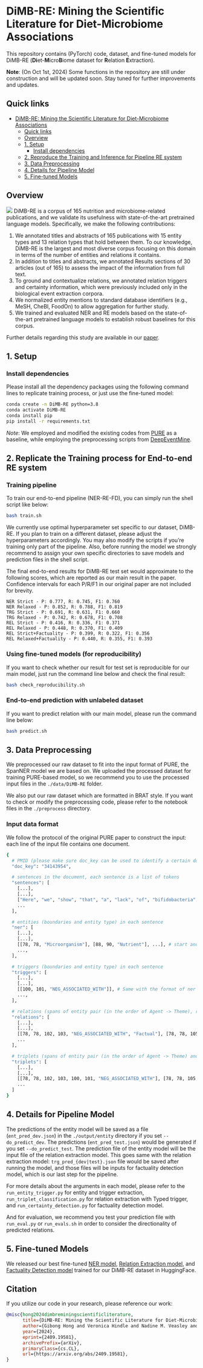 # DiMB-RE: Mining the Scientific Literature for Diet-Microbiome Associations

This repository contains (PyTorch) code, dataset, and fine-tuned models for DiMB-RE (**Di**et-**M**icro**B**iome dataset for **R**elation **E**xtraction).

**Note**: (On Oct 1st, 2024) Some functions in the repository are still under construction and will be updated soon. Stay tuned for further improvements and updates.

## Quick links
- [DiMB-RE: Mining the Scientific Literature for Diet-Microbiome Associations](#dimb-re-mining-the-scientific-literature-for-diet-microbiome-associations)
  - [Quick links](#quick-links)
  - [Overview](#overview)
  - [1. Setup](#1-setup)
    - [Install dependencies](#install-dependencies)
  - [2. Reproduce the Training and Inference for Pipeline RE system](#2-reproduce-the-training-and-inference-for-pipeline-re-system)
  - [3. Data Preprocessing](#3-data-preprocessing)
  - [4. Details for Pipeline Model](#4-details-for-pipeline-model)
  - [5. Fine-tuned Models](#5-fine-tuned-models)

## Overview
![](./figs/annotation-example-new-wb.png)
DiMB-RE is a corpus of 165 nutrition and microbiome-related publications, and we validate its usefulness with state-of-the-art pretrained language models. Specifically, we make the following contributions:

1. We annotated titles and abstracts of 165 publications with 15 entity types and 13 relation types that hold between them. To our knowledge, DiMB-RE is the largest and most diverse corpus focusing on this domain in terms of the number of entities and relations it contains.
2. In addition to titles and abstracts, we annotated Results sections of 30 articles (out of 165) to assess the impact of the information from full text.
3. To ground and contextualize relations, we annotated relation triggers and certainty information, which were previously included only in the biological event extraction corpora.
4. We normalized entity mentions to standard database identifiers (e.g., MeSH, CheBI, FoodOn) to allow aggregation for further study.
5. We trained and evaluated NER and RE models based on the state-of-the-art pretrained language models to establish robust baselines for this corpus. 

Further details regarding this study are available in our [paper](https://arxiv.org/pdf/2409.19581.pdf).

## 1. Setup

### Install dependencies
Please install all the dependency packages using the following command lines to replicate training process, or just use the fine-tuned model:

<!-- ```bash
conda create -n DiMB-RE python=3.8
conda activate DiMB-RE
conda install --file requirements.txt
```
or -->

```bash
conda create -n DiMB-RE python=3.8
conda activate DiMB-RE
conda install pip
pip install -r requirements.txt
```

*Note*: We employed and modified the existing codes from [PURE](https://github.com/princeton-nlp/PURE) as a baseline, while employing the preprocessing scripts from [DeepEventMine](https://github.com/aistairc/DeepEventMine/tree/master/scripts).


## 2. Replicate the Training process for End-to-end RE system

### Training pipeline
To train our end-to-end pipeline (NER-RE-FD), you can simply run the shell script like below:

```bash
bash train.sh
```

We currently use optimal hyperparameter set specific to our dataset, DiMB-RE. If you plan to train on a different dataset, please adjust the hyperparameters accordingly. You may also modify the scripts if you’re training only part of the pipeline. Also, before running the model we strongly recommend to assign your own specific directories to save models and prediction files in the shell script.

The final end-to-end results for DiMB-RE test set would approximate to the following scores, which are reported as our main result in the paper. Confidence intervals for each P/R/F1 in our original paper are not included for brevity.

```plaintext
NER Strict - P: 0.777, R: 0.745, F1: 0.760
NER Relaxed - P: 0.852, R: 0.788, F1: 0.819
TRG Strict - P: 0.691, R: 0.631, F1: 0.660
TRG Relaxed - P: 0.742, R: 0.678, F1: 0.708
REL Strict - P: 0.416, R: 0.336, F1: 0.371
REL Relaxed - P: 0.448, R: 0.370, F1: 0.409
REL Strict+Factuality - P: 0.399, R: 0.322, F1: 0.356
REL Relaxed+Factuality - P: 0.440, R: 0.355, F1: 0.393
```

### Using fine-tuned models (for reproducibility)
If you want to check whether our result for test set is reproducible for our main model, just run the command line below and check the final result:

```bash
bash check_reproducibility.sh
```

### End-to-end prediction with unlabeled dataset
If you want to predict relation with our main model, please run the command line below:

```bash
bash predict.sh
```

## 3. Data Preprocessing
We preprocessed our raw dataset to fit into the input format of PURE, the SpanNER model we are based on. We uploaded the processed dataset for training PURE-based model, so we recommend you to use the processed input files in the `./data/DiMB-RE` folder. 

We also put our raw dataset which are formatted in BRAT style. If you want to check or modify the preprocessing code, please refer to the notebook files in the `./preprocess` directory. 

### Input data format
We follow the protocol of the original PURE paper to construct the input: each line of the input file contains one document.

```bash
{
  # PMID (please make sure doc_key can be used to identify a certain document)
  "doc_key": "34143954",

  # sentences in the document, each sentence is a list of tokens
  "sentences": [
    [...],
    [...],
    ["Here", "we", "show", "that", "a", "lack", "of", "bifidobacteria", ...],
    ...
  ],

  # entities (boundaries and entity type) in each sentence
  "ner": [
    [...],
    [...],
    [[78, 78, "Microorganism"], [88, 90, "Nutrient"], ...], # start and end indices are document-level, token-based spans 
    ...,
  ],

  # triggers (boundaries and entity type) in each sentence
  "triggers": [
    [...],
    [...],
    [[100, 101, "NEG_ASSOCIATED_WITH"]], # Same with the format of ner values.
    ...,
  ],

  # relations (spans of entity pair (in the order of Agent -> Theme), relation type, and factuality value) in each sentence
  "relations": [
    [...],
    [...],
    [[78, 78, 102, 103, "NEG_ASSOCIATED_WITH", "Factual"], [78, 78, 105, 106, "NEG_ASSOCIATED_WITH", "Factual"]], 
    ...
  ],

  # triplets (spans of entity pair (in the order of Agent -> Theme) and trigger mention, relation type) in each sentence
  "triplets": [
    [...],
    [...],
    [[78, 78, 102, 103, 100, 101, "NEG_ASSOCIATED_WITH"], [78, 78, 105, 106, 100, 101, "NEG_ASSOCIATED_WITH"]], # We require the information of trigger mention spans to pass them as inputs for triplet classification
    ...
  ]
}
```

## 4. Details for Pipeline Model

The predictions of the entity model will be saved as a file (`ent_pred_dev.json`) in the `./output/entity` directory if you set `--do_predict_dev`. The predictions (`ent_pred_test.json`) would be generated if you set `--do_predict_test`. The prediction file of the entity model will be the input file of the relation extraction model. This goes same with the relation extraction model: `trg_pred_{dev|test}.json` file would be saved after running the model, and those files will be inputs for factuality detection model, which is our last step for the pipeline.

For more details about the arguments in each model, please refer to the `run_entity_trigger.py` for entity and trigger extraction, `run_triplet_classification.py` for relation extraction with Typed trigger, and `run_certainty_detection.py` for factuality detection model. 

And for evaluation, we recommend you test your prediction file with `run_eval.py` or `run_evals.sh` in order to consider the directionality of predicted relations.

<!-- ## 4. Details for Entity and Trigger Extraction Model -->

<!-- Below is the python command to run training/evaluation with different kinds of arguments:

```bash
python run_entity_trigger.py \
  --task pn_reduced_trg --pipeline_task entity \
  --do_train --do_predict_test \
  --output_dir $output_dir \
  --entity_output_dir $entity_output_dir \
  --data_dir "${data_dir}${dataset}" \
  --context_window $ner_cw --max_seq_length $max_seq_length \
  --train_batch_size $ner_bs  --eval_batch_size $ner_bs \
  --learning_rate $ner_plm_lr --task_learning_rate $ner_task_lr \
  --num_epoch $n_epochs --eval_per_epoch 0.33 --max_patience $ner_patience \
  --model $MODEL \
  --max_span_length_entity $max_span_len_ent --max_span_length_trigger $max_span_len_trg \
  --extract_trigger --dual_classifier \
  --seed $SEED
```

Arguments:
* `--task`: Related with constant variables (task-specific labels). Check `./shared/const.py` for more details.
* `--pipeline_task`: Specify what kind of task to perform among the three pipeline tasks.
* `--do_train`, `--do_eval`: Wge
* `--learning_rate`: the learning rate for BERT encoder parameters.
* `--learning_rate`: the learning rate for BERT encoder parameters.
* `--task_learning_rate`: the learning rate for task-specific parameters, i.e., the classifier head after the encoder.
* `--context_window`: the context window size used in the model. `0` means using no contexts. In our cross-sentence entity experiments, we use `--context_window 300` for BERT models and SciBERT models and use `--context_window 100` for ALBERT models.
* `--model`: the base transformer model. We use `bert-base-uncased` and `albert-xxlarge-v1` for ACE04/ACE05 and use `allenai/scibert_scivocab_uncased` for SciERC.
* `--eval_test`: whether evaluate on the test set or not. -->

<!-- The predictions of the entity model will be saved as a file (`ent_pred_dev.json`) in the `./output/entity` directory if you set `--do_predict_dev`. The predictions (`ent_pred_test.json`) would be generated if you set `--do_predict_test`. The prediction file of the entity model will be the input file of the relation extraction model.  -->

<!-- ## 3. Details for Training Model (Under construction): -->
<!-- ### Input data format for the relation model
The input data format of the relation model is almost the same as that of the entity model, except that there is one more filed `."predicted_ner"` to store the predictions of the entity model.
```bash
{
  "doc_key": "CNN_ENG_20030306_083604.6",
  "sentences": [...],
  "ner": [...],
  "relations": [...],
  "predicted_ner": [
    [...],
    [...],
    [[26, 26, "LOC"], [14, 15, "PER"], ...],
    ...
  ]
}
```

### Train/evaluate the relation model (Under construction):
You can use `run_relation.py` with `--do_train` to train a relation model and with `--do_eval` to evaluate a relation model. A trianing command template is as follow:
```bash
python run_relation.py \
  --task {ace05 | ace04 | scierc} \
  --do_train --train_file {path to the training json file of the dataset} \
  --do_eval [--eval_test] [--eval_with_gold] \
  --model {bert-base-uncased | albert-xxlarge-v1 | allenai/scibert_scivocab_uncased} \
  --do_lower_case \
  --train_batch_size 32 \
  --eval_batch_size 32 \
  --learning_rate 2e-5 \
  --num_train_epochs 10 \
  --context_window {0 | 100} \
  --max_seq_length {128 | 228} \
  --entity_output_dir {path to output files of the entity model} \
  --output_dir {directory of output files}
```
Arguments:
* `--eval_with_gold`: whether evaluate the model with the gold entities provided.
* `--entity_output_dir`: the output directory of the entity model. The prediction files (`ent_pred_dev.json` or `ent_pred_test.json`) of the entity model should be in this directory.

The prediction results will be stored in the file `predictions.json` in the folder `output_dir`, and the format will be almost the same with the output file from the entity model, except that there is one more field `"predicted_relations"` for each document.

You can run the evaluation script to output the end-to-end performance  (`Ent`, `Rel`, and `Rel+`) of the predictions.
```bash
python run_eval.py --prediction_file {path to output_dir}/predictions.json
```

*Note*: Training/evaluation performance might be slightly different from the reported numbers in the paper, depending on the number of GPUs, batch size, and so on. -->

<!-- ### Approximation relation model
You can use the following command to train an approximation model.
```bash
python run_relation_approx.py \
 --task {ace05 | ace04 | scierc} \
 --do_train --train_file {path to the training json file of the dataset} \
 --do_eval [--eval_with_gold] \
 --model {bert-base-uncased | allenai/scibert_scivocab_uncased} \
 --do_lower_case \
 --train_batch_size 32 \
 --eval_batch_size 32 \
 --learning_rate 2e-5 \
 --num_train_epochs 10 \
 --context_window {0 | 100} \
 --max_seq_length {128 | 228} \
 --entity_output_dir {path to output files of the entity model} \
 --output_dir {directory of output files}
```

Once you have a trained approximation model, you can enable efficient batch computation during inference with `--batch_computation`:
```bash
python run_relation_approx.py \
 --task {ace05 | ace04 | scierc} \
 --do_eval [--eval_test] [--eval_with_gold] \
 --model {bert-base-uncased | allenai/scibert_scivocab_uncased} \
 --do_lower_case \
 --eval_batch_size 32 \
 --context_window {0 | 100} \
 --max_seq_length 250 \
 --entity_output_dir {path to output files of the entity model} \
 --output_dir {directory of output files} \
 --batch_computation
```
*Note*: the current code does not support approximation models based on ALBERT. -->

## 5. Fine-tuned Models
We released our best fine-tuned [NER model](https://huggingface.co/gbhong/BiomedBERT-fulltext_finetuned_DiMB-RE_NER), [Relation Extraction model](https://huggingface.co/gbhong/BiomedBERT-fulltext_finetuned_DiMB-RE_RE), and [Factuality Detection model](https://huggingface.co/gbhong/BiomedBERT-fulltext_finetuned_DiMB-RE_FD) trained for our DiMB-RE dataset in HuggingFace.

<!-- ## Bugs or Questions?
If you have any questions related to the code or the paper, feel free to email Zexuan Zhong `(zzhong@cs.princeton.edu)`. If you encounter any problems when using the code, or want to report a bug, you can open an issue. Please try to specify the problem with details so we can help you better and quicker! -->

## Citation
If you utilize our code in your research, please reference our work:
```bibtex
@misc{hong2024dimbreminingscientificliterature,
      title={DiMB-RE: Mining the Scientific Literature for Diet-Microbiome Associations}, 
      author={Gibong Hong and Veronica Hindle and Nadine M. Veasley and Hannah D. Holscher and Halil Kilicoglu},
      year={2024},
      eprint={2409.19581},
      archivePrefix={arXiv},
      primaryClass={cs.CL},
      url={https://arxiv.org/abs/2409.19581}, 
}
```
